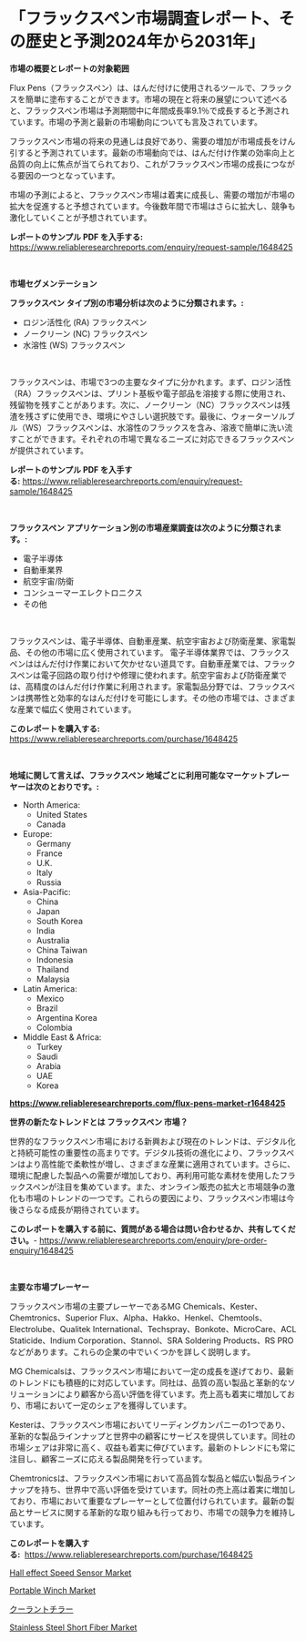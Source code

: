 <p><h1>「フラックスペン市場調査レポート、その歴史と予測2024年から2031年」</h1></p><p><strong>市場の概要とレポートの対象範囲</strong></p>
<p><p>Flux Pens（フラックスペン）は、はんだ付けに使用されるツールで、フラックスを簡単に塗布することができます。市場の現在と将来の展望について述べると、フラックスペン市場は予測期間中に年間成長率9.1％で成長すると予測されています。市場の予測と最新の市場動向についても言及されています。</p><p>フラックスペン市場の将来の見通しは良好であり、需要の増加が市場成長をけん引すると予測されています。最新の市場動向では、はんだ付け作業の効率向上と品質の向上に焦点が当てられており、これがフラックスペン市場の成長につながる要因の一つとなっています。</p><p>市場の予測によると、フラックスペン市場は着実に成長し、需要の増加が市場の拡大を促進すると予想されています。今後数年間で市場はさらに拡大し、競争も激化していくことが予想されています。</p></p>
<p><strong>レポートのサンプル PDF を入手する:</strong> <a href="https://www.reliableresearchreports.com/enquiry/request-sample/1648425">https://www.reliableresearchreports.com/enquiry/request-sample/1648425</a></p>
<p>&nbsp;</p>
<p><strong>市場セグメンテーション</strong></p>
<p><strong>フラックスペン タイプ別の市場分析は次のように分類されます。:</strong></p>
<p><ul><li>ロジン活性化 (RA) フラックスペン</li><li>ノークリーン (NC) フラックスペン</li><li>水溶性 (WS) フラックスペン</li></ul></p>
<p>&nbsp;</p>
<p><p>フラックスペンは、市場で3つの主要なタイプに分かれます。まず、ロジン活性（RA）フラックスペンは、プリント基板や電子部品を溶接する際に使用され、残留物を残すことがあります。次に、ノークリーン（NC）フラックスペンは残渣を残さずに使用でき、環境にやさしい選択肢です。最後に、ウォーターソルブル（WS）フラックスペンは、水溶性のフラックスを含み、溶液で簡単に洗い流すことができます。それぞれの市場で異なるニーズに対応できるフラックスペンが提供されています。</p></p>
<p><strong>レポートのサンプル PDF を入手する:</strong>&nbsp;<a href="https://www.reliableresearchreports.com/enquiry/request-sample/1648425">https://www.reliableresearchreports.com/enquiry/request-sample/1648425</a></p>
<p>&nbsp;</p>
<p><strong> フラックスペン アプリケーション別の市場産業調査は次のように分類されます。:</strong></p>
<p><ul><li>電子半導体</li><li>自動車業界</li><li>航空宇宙/防衛</li><li>コンシューマーエレクトロニクス</li><li>その他</li></ul></p>
<p>&nbsp;</p>
<p><p>フラックスペンは、電子半導体、自動車産業、航空宇宙および防衛産業、家電製品、その他の市場に広く使用されています。 電子半導体業界では、フラックスペンははんだ付け作業において欠かせない道具です。自動車産業では、フラックスペンは電子回路の取り付けや修理に使われます。航空宇宙および防衛産業では、高精度のはんだ付け作業に利用されます。家電製品分野では、フラックスペンは携帯性と効率的なはんだ付けを可能にします。その他の市場では、さまざまな産業で幅広く使用されています。</p></p>
<p><strong>このレポートを購入する:</strong>&nbsp; <a href="https://www.reliableresearchreports.com/purchase/1648425">https://www.reliableresearchreports.com/purchase/1648425</a></p>
<p>&nbsp;</p>
<p><strong>地域に関して言えば、フラックスペン 地域ごとに利用可能なマーケットプレーヤーは次のとおりです。:</strong></p>
<p><ul>
    <li>
        North America:
        <ul>
            <li>United States</li>
            <li>Canada</li>
        </ul>
    </li>
    <li>
        Europe:
        <ul>
            <li>Germany</li>
            <li>France</li>
            <li>U.K.</li>
            <li>Italy</li>
            <li>Russia</li>
        </ul>
    </li>
    <li>
        Asia-Pacific:
        <ul>
            <li>China</li>
            <li>Japan</li>
            <li>South Korea</li>
            <li>India</li>
            <li>Australia</li>
            <li>China Taiwan</li>
            <li>Indonesia</li>
            <li>Thailand</li>
            <li>Malaysia</li>
        </ul>
    </li>
    <li>
        Latin America:
        <ul>
            <li>Mexico</li>
            <li>Brazil</li>
            <li>Argentina Korea</li>
            <li>Colombia</li>
        </ul>
    </li>
    <li>
        Middle East & Africa:
        <ul>
            <li>Turkey</li>
            <li>Saudi</li>
            <li>Arabia</li>
            <li>UAE</li>
            <li>Korea</li>
        </ul>
    </li>
    </ul></p>
<p><strong><a href="https://www.reliableresearchreports.com/flux-pens-market-r1648425">https://www.reliableresearchreports.com/flux-pens-market-r1648425</a></strong>&nbsp;</p>
<p><strong>世界の新たなトレンドとは フラックスペン 市場？</strong></p>
<p><p>世界的なフラックスペン市場における新興および現在のトレンドは、デジタル化と持続可能性の重要性の高まりです。デジタル技術の進化により、フラックスペンはより高性能で柔軟性が増し、さまざまな産業に適用されています。さらに、環境に配慮した製品への需要が増加しており、再利用可能な素材を使用したフラックスペンが注目を集めています。また、オンライン販売の拡大と市場競争の激化も市場のトレンドの一つです。これらの要因により、フラックスペン市場は今後さらなる成長が期待されています。</p></p>
<p><strong>このレポートを購入する前に、質問がある場合は問い合わせるか、共有してください。</strong>- <a href="https://www.reliableresearchreports.com/enquiry/pre-order-enquiry/1648425">https://www.reliableresearchreports.com/enquiry/pre-order-enquiry/1648425</a></p>
<p>&nbsp;</p>
<p><strong>主要な市場プレーヤー</strong></p>
<p><p>フラックスペン市場の主要プレーヤーであるMG Chemicals、Kester、Chemtronics、Superior Flux、Alpha、Hakko、Henkel、Chemtools、Electrolube、Qualitek International、Techspray、Bonkote、MicroCare、ACL Staticide、Indium Corporation、Stannol、SRA Soldering Products、RS PROなどがあります。これらの企業の中でいくつかを詳しく説明します。</p><p>MG Chemicalsは、フラックスペン市場において一定の成長を遂げており、最新のトレンドにも積極的に対応しています。同社は、品質の高い製品と革新的なソリューションにより顧客から高い評価を得ています。売上高も着実に増加しており、市場において一定のシェアを獲得しています。</p><p>Kesterは、フラックスペン市場においてリーディングカンパニーの1つであり、革新的な製品ラインナップと世界中の顧客にサービスを提供しています。同社の市場シェアは非常に高く、収益も着実に伸びています。最新のトレンドにも常に注目し、顧客ニーズに応える製品開発を行っています。</p><p>Chemtronicsは、フラックスペン市場において高品質な製品と幅広い製品ラインナップを持ち、世界中で高い評価を受けています。同社の売上高は着実に増加しており、市場において重要なプレーヤーとして位置付けられています。最新の製品とサービスに関する革新的な取り組みも行っており、市場での競争力を維持しています。</p></p>
<p><strong>このレポートを購入する:</strong>&nbsp;&nbsp;<a href="https://www.reliableresearchreports.com/purchase/1648425">https://www.reliableresearchreports.com/purchase/1648425</a></p>
<p><p><a href="https://www.linkedin.com/pulse/global-hall-effect-speed-sensor-market-types-applications-tqpee?trackingId=0qDT4kypcGdJbjbZ24GdZw%3D%3D">Hall effect Speed Sensor Market</a></p><p><a href="https://github.com/lataunyatinikmelvin59ilbd0dv/Market-Research-Report-List-2/blob/main/portable-winch-market.md">Portable Winch Market</a></p><p><a href="https://github.com/mohamedbakry57/Market-Research-Report-List-3/blob/main/363970328187.md">クーラントチラー</a></p><p><a href="https://www.linkedin.com/pulse/stainless-steel-short-fiber-market-research-report-provides-ircte?trackingId=IyPTp2qhDIdWeFX1Axdk8Q%3D%3D">Stainless Steel Short Fiber Market</a></p></p>